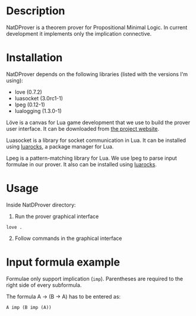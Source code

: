 Description
===========

NatDProver is a theorem prover for Propositional Minimal Logic. In current development it implements only the implication connective. 

Installation
============

NatDProver depends on the following libraries (listed with the versions I'm using):

* love (0.7.2)
* luasocket (3.0rc1-1)
* lpeg (0.12-1)
* lualogging (1.3.0-1)

Löve is a canvas for Lua game development that we use to build the prover user interface. It can be downloaded from [the project website](https://love2d.org/).

Luasocket is a library for socket communication in Lua. It can be installed using [luarocks](http://luarocks.org/), a package manager for Lua.

Lpeg is a pattern-matching library for Lua. We use lpeg to parse input formulae in our prover. It also can be installed using [luarocks](http://luarocks.org/).

Usage
=====

Inside NatDProver directory:

1. Run the prover graphical interface

`love .`

2. Follow commands in the graphical interface

Input formula example
=====================

Formulae only support implication (`imp`). Parentheses are required to the right side of every subformula. 

The formula A &rarr; (B &rarr; A) has to be entered as:

`A imp (B imp (A))`
